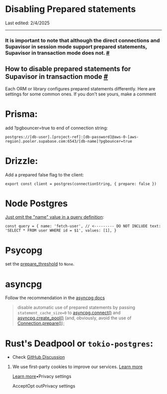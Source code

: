 # Disabling Prepared statements

Last edited: 2/4/2025

* * *

### It is important to note that although the direct connections and Supavisor in session mode support prepared statements, Supavisor in transaction mode does not. [\#](https://supabase.com/docs/guides/troubleshooting/disabling-prepared-statements-qL8lEL\#it-is-important-to-note-that-although-the-direct-connections-and-supavisor-in-session-mode-support-prepared-statements-supavisor-in-transaction-mode-does-not)

## How to disable prepared statements for Supavisor in transaction mode [\#](https://supabase.com/docs/guides/troubleshooting/disabling-prepared-statements-qL8lEL\#how-to-disable-prepared-statements-for-supavisor-in-transaction-mode)

Each ORM or library configures prepared statements differently. Here are settings for some common ones. If you don't see yours, make a comment

# Prisma:

add ?pgbouncer=true to end of connection string:

`
postgres://[db-user].[project-ref]:[db-password]@aws-0-[aws-region].pooler.supabase.com:6543/[db-name]?pgbouncer=true
`

# Drizzle:

Add a prepared false flag to the client:

`
export const client = postgres(connectionString, { prepare: false })
`

# Node Postgres

[Just omit the "name" value in a query definition](https://node-postgres.com/features/queries#prepared-statements):

`
const query = {
name: 'fetch-user', // <--------- DO NOT INCLUDE
text: 'SELECT * FROM user WHERE id = $1',
values: [1],
}
`

# Psycopg

set the [prepare\_threshold](https://www.psycopg.org/psycopg3/docs/api/connections.html#psycopg.Connection.prepare_threshold) to `None`.

# asyncpg

Follow the recommendation in the [asyncpg docs](https://magicstack.github.io/asyncpg/current/faq.html#why-am-i-getting-prepared-statement-errors)

> disable automatic use of prepared statements by passing `statement_cache_size=0` to [asyncpg.connect()](https://magicstack.github.io/asyncpg/current/api/index.html#asyncpg.connection.connect) and [asyncpg.create\_pool()](https://magicstack.github.io/asyncpg/current/api/index.html#asyncpg.pool.create_pool) (and, obviously, avoid the use of [Connection.prepare()](https://magicstack.github.io/asyncpg/current/api/index.html#asyncpg.connection.Connection.prepare));

# Rust's Deadpool or `tokio-postgres`:

- Check [GitHub Discussion](https://github.com/bikeshedder/deadpool/issues/340#event-13642472475)

1. We use first-party cookies to improve our services. [Learn more](https://supabase.com/privacy#8-cookies-and-similar-technologies-used-on-our-european-services)



   [Learn more](https://supabase.com/privacy#8-cookies-and-similar-technologies-used-on-our-european-services)•Privacy settings





   AcceptOpt outPrivacy settings